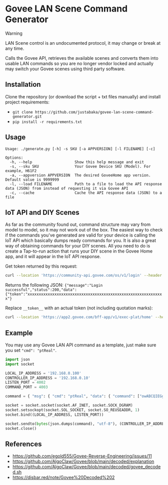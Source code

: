 # Govee LAN Scene Command Generator
> [!WARNING]
> LAN Scene control is an undocumented protocol, it may change or break at any time.

Calls the Govee API, retrieves the available scenes and converts them into usable LAN commands so you are no longer vendor locked and actually may switch your Govee scenes using third party software.

## Installation
Clone the repository (or download the script + txt files manually) and install project requirements:
* `git clone https://github.com/justabaka/govee-lan-scene-command-generator.git`
* `pip install -r requirements.txt`

## Usage
```shell
Usage: ./generate.py [-h] -s SKU [-a APPVERSION] [-l FILENAME] [-c]

Options:
  -h, --help                   Show this help message and exit
  -s, --sku SKU                Your Govee Device SKU (Model). For example, H61F2
  -a, --appversion APPVERSION  The desired GoveeHome app version. Default value is 9999999
  -l, --load FILENAME          Path to a file to load the API response data (JSON) from instead of requesting it via Govee API
  -c, --cache                  Cache the API response data (JSON) to a file
  ```

## IoT API and DIY Scenes
As far as the community found out, command structure may vary from model to model, so it may not work out of the box.
The easiest way to check if the commands you've generated are valid for your device is calling the IoT API which basically dumps ready commands for you.
It is also a great way of obtaining commands for your DIY scenes. All you need to do is create a Tap-to-run action that runs your DIY scene in the Govee Home app, and it will appear in the IoT API response.

Get token returned by this request:
```bash
curl --location 'https://community-api.govee.com/os/v1/login' --header 'Content-Type: application/json' --data '{"email": "email", "password": "password"}'
```
Returns the following JSON: `{"message":"Login successful","status":200,"data":{"token":"xxxxxxxxxxxxxxxxxxxxxxxxxxxxxxxxxxxxxxxxxxxxxxxxxxxxxxxxxxxxx"}`

Replace `__token__` with an actual token (not including quotation marks):
```bash
curl --location 'https://app2.govee.com/bff-app/v1/exec-plat/home' --header 'Content-Type: application/json' --header 'appVersion: 6.6.30' --header 'Authorization: Bearer __token__'
```

## Example
You may use any Govee LAN API command as a template, just make sure you set `"cmd": "ptReal"`.
```python
import json
import socket

LOCAL_IP_ADDRESS = '192.168.0.100'
CONTROLLER_IP_ADDRESS = '192.168.0.10'
LISTEN_PORT = 4002
COMMAND_PORT = 4003

command = { "msg": { "cmd": "ptReal", "data": { "command": ["owABCQIEGgAAAAECAeVqAcgUCu0=", "owEA/TIB////AwCAAAAAACMAAjE=", "owIHAwAB/wUAoBQUAeYKBP///+g=", "owOFzv6m//8I/vARAcgSAeABI7w=", "owQAAgcEAAH/AAPMFBQB5goE/4E=", "owX//1/X/6b//y3+4AEByAIB4G8=", "owYBHQACBQMAAf8AA9gUFAHmCnU=", "owcCZdX/Lf7gAQHIAgHgAgAAAPM=", "o/8AAAAAAAAAAAAAAAAAAAAAAFw=", "MwUEDi8AAAAAAAAAAAAAAAAAABM="] } } }

socket = socket.socket(socket.AF_INET, socket.SOCK_DGRAM)
socket.setsockopt(socket.SOL_SOCKET, socket.SO_REUSEADDR, 1)
socket.bind((LOCAL_IP_ADDRESS, LISTEN_PORT))

socket.sendto(bytes(json.dumps(command), "utf-8"), (CONTROLLER_IP_ADDRESS, COMMAND_PORT))
socket.close()
```

## References
* https://github.com/egold555/Govee-Reverse-Engineering/issues/11
* https://github.com/AlgoClaw/Govee/blob/main/decoded/explanation
* https://github.com/AlgoClaw/Govee/blob/main/decoded/govee_decoded.sh
* https://disbar.red/note/Govee%20Decoded%202
